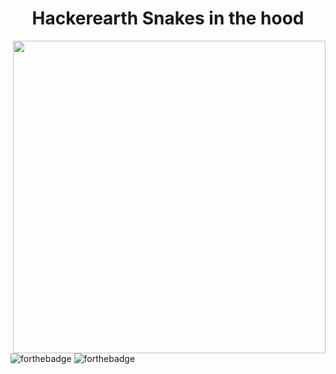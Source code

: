 <h1 align="center">Hackerearth Snakes in the hood</h1>
<img align="right" src="./Snake_Breed_Detection_Animated_Cover.gif" width="500"/>

![forthebadge](https://forthebadge.com/images/badges/built-with-science.svg)
![forthebadge](https://forthebadge.com/images/badges/made-with-python.svg)
